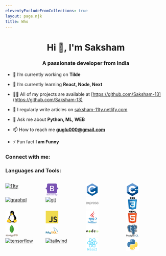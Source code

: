 ```yaml
---
eleventyExcludeFromCollections: true
layout: page.njk
title: Who
---
```


<h1 align="center">Hi 👋, I'm Saksham</h1>
<h3 align="center">A passionate developer from India</h3>

- 🔭 I’m currently working on **Tilde**

- 🌱 I’m currently learning **React, Node, Next**

- 👨‍💻 All of my projects are available at [https://github.com/Saksham-13](https://github.com/Saksham-13)

- 📝 I regularly write articles on [saksham-11ty.netlify.com](saksham-11ty.netlify.com)

- 💬 Ask me about **Python, ML, WEB**

- 📫 How to reach me **guglu000@gmail.com**

- ⚡ Fun fact **I am Funny**

<h3 align="left">Connect with me:</h3>
<p align="left">
</p>

<h3 align="left">Languages and Tools:</h3>

<div class="parent" style="display: grid;
    grid-template-columns: repeat(4, 1fr);
    grid-template-rows: repeat(5, 1fr);
    grid-column-gap: 0px;
    grid-row-gap: 0px; margin-top : 30px">
        <div class="div1"  style="grid-area: 1 / 1 / 2 / 2;"> <a href="https://www.11ty.dev/" target="_blank" rel="noreferrer"> <img src="https://gist.githubusercontent.com/vivek32ta/c7f7bf583c1fb1c58d89301ea40f37fd/raw/f4c85cce5790758286b8f155ef9a177710b995df/11ty.svg" alt="11ty" width="40" height="40"/> </a> </div>
        <div class="div2" style="grid-area: 1 / 2 / 2 / 3;"> <a href="https://getbootstrap.com" target="_blank" rel="noreferrer"> <img src="https://raw.githubusercontent.com/devicons/devicon/master/icons/bootstrap/bootstrap-plain-wordmark.svg" alt="bootstrap" width="40" height="40"/> </a>  </div>
        <div class="div3" style="grid-area: 1 / 3 / 2 / 4;"> <a href="https://www.cprogramming.com/" target="_blank" rel="noreferrer"> <img src="https://raw.githubusercontent.com/devicons/devicon/master/icons/c/c-original.svg" alt="c" width="40" height="40"/> </a>  </div>
        <div class="div4" style="grid-area: 1 / 4 / 2 / 5;"><a href="https://www.w3schools.com/cpp/" target="_blank" rel="noreferrer"> <img src="https://raw.githubusercontent.com/devicons/devicon/master/icons/cplusplus/cplusplus-original.svg" alt="cplusplus" width="40" height="40"/> </a> </div>
        <div class="div5" style="grid-area: 2 / 4 / 3 / 5;"><a href="https://www.w3schools.com/css/" target="_blank" rel="noreferrer"> <img src="https://raw.githubusercontent.com/devicons/devicon/master/icons/css3/css3-original-wordmark.svg" alt="css3" width="40" height="40"/> </a>  </div>
        <div class="div6" style="grid-area: 2 / 3 / 3 / 4;"> <a href="https://expressjs.com" target="_blank" rel="noreferrer"> <img src="https://raw.githubusercontent.com/devicons/devicon/master/icons/express/express-original-wordmark.svg" alt="express" width="40" height="40"/> </a> </div>
        <div class="div7" style="grid-area: 2 / 2 / 3 / 3;">  <a href="https://git-scm.com/" target="_blank" rel="noreferrer"> <img src="https://www.vectorlogo.zone/logos/git-scm/git-scm-icon.svg" alt="git" width="40" height="40"/> </a></div>
        <div class="div8" style="grid-area: 2 / 1 / 3 / 2;">   <a href="https://graphql.org" target="_blank" rel="noreferrer"> <img src="https://www.vectorlogo.zone/logos/graphql/graphql-icon.svg" alt="graphql" width="40" height="40"/> </a></div>
        <div class="div9" style="grid-area: 3 / 4 / 4 / 5;">   <a href="https://www.w3.org/html/" target="_blank" rel="noreferrer"> <img src="https://raw.githubusercontent.com/devicons/devicon/master/icons/html5/html5-original-wordmark.svg" alt="html5" width="40" height="40"/> </a></div>
        <div class="div10" style=" grid-area: 3 / 3 / 4 / 4;">  <a href="https://www.java.com" target="_blank" rel="noreferrer"> <img src="https://raw.githubusercontent.com/devicons/devicon/master/icons/java/java-original.svg" alt="java" width="40" height="40"/> </a>          </div>
        <div class="div11" style=" grid-area: 3 / 2 / 4 / 3;">   <a href="https://developer.mozilla.org/en-US/docs/Web/JavaScript" target="_blank" rel="noreferrer"> <img src="https://raw.githubusercontent.com/devicons/devicon/master/icons/javascript/javascript-original.svg" alt="javascript" width="40" height="40"/> </a></div>
        <div class="div12" style="grid-area: 3 / 1 / 4 / 2;">   <a href="https://www.linux.org/" target="_blank" rel="noreferrer"> <img src="https://raw.githubusercontent.com/devicons/devicon/master/icons/linux/linux-original.svg" alt="linux" width="40" height="40"/> </a> </div>
        <div class="div13" style="grid-area: 4 / 1 / 5 / 2;">    <a href="https://www.mongodb.com/" target="_blank" rel="noreferrer"> <img src="https://raw.githubusercontent.com/devicons/devicon/master/icons/mongodb/mongodb-original-wordmark.svg" alt="mongodb" width="40" height="40"/> </a></div>
        <div class="div14" style="grid-area: 4 / 2 / 5 / 3;">   <a href="https://www.mysql.com/" target="_blank" rel="noreferrer"> <img src="https://raw.githubusercontent.com/devicons/devicon/master/icons/mysql/mysql-original-wordmark.svg" alt="mysql" width="40" height="40"/> </a> </div>
        <div class="div15" style="grid-area: 4 / 3 / 5 / 4;">    <a href="https://nodejs.org" target="_blank" rel="noreferrer"> <img src="https://raw.githubusercontent.com/devicons/devicon/master/icons/nodejs/nodejs-original-wordmark.svg" alt="nodejs" width="40" height="40"/> </a></div>
        <div class="div16" style="grid-area: 4 / 4 / 5 / 5;">    <a href="https://www.postgresql.org" target="_blank" rel="noreferrer"> <img src="https://raw.githubusercontent.com/devicons/devicon/master/icons/postgresql/postgresql-original-wordmark.svg" alt="postgresql" width="40" height="40"/> </a></div>
        <div class="div17" style="grid-area: 5 / 4 / 6 / 5;">   <a href="https://www.python.org" target="_blank" rel="noreferrer"> <img src="https://raw.githubusercontent.com/devicons/devicon/master/icons/python/python-original.svg" alt="python" width="40" height="40"/> </a> </div>
        <div class="div18" style="grid-area: 5 / 3 / 6 / 4;">   <a href="https://reactjs.org/" target="_blank" rel="noreferrer"> <img src="https://raw.githubusercontent.com/devicons/devicon/master/icons/react/react-original-wordmark.svg" alt="react" width="40" height="40"/> </a></div>
        <div class="div19" style="grid-area: 5 / 2 / 6 / 3;">   <a href="https://tailwindcss.com/" target="_blank" rel="noreferrer"> <img src="https://www.vectorlogo.zone/logos/tailwindcss/tailwindcss-icon.svg" alt="tailwind" width="40" height="40"/> </a>  </div>
        <div class="div20" style="grid-area: 5 / 1 / 6 / 2;">   <a href="https://www.tensorflow.org" target="_blank" rel="noreferrer"> <img src="https://www.vectorlogo.zone/logos/tensorflow/tensorflow-icon.svg" alt="tensorflow" width="40" height="40"/> </a> </p> </div>
        
    


